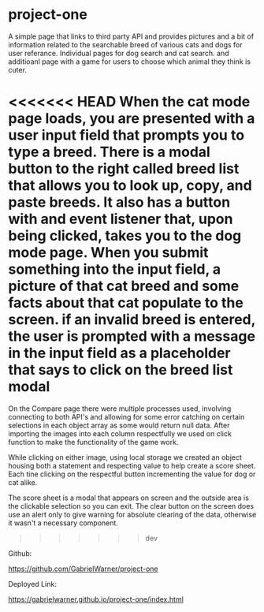 # project-one

A simple page that links to third party API and provides pictures and a bit of information related to the searchable breed of various cats and dogs for user referance. Individual pages for dog search and cat search. and additioanl page with a game for users to choose which animal they think is cuter.


<<<<<<< HEAD
When the cat mode page loads, you are presented with a user input field that prompts you to type a breed. There is a modal button to the right called breed list that allows
you to look up, copy, and paste breeds. It also has a button with and event listener that, upon being clicked, takes you to the dog mode page. When you submit something into the input field, a picture of that cat breed and some facts about that cat populate to the screen. if an invalid breed is entered, the user is prompted with a 
message in the input field as a placeholder that says to click on the breed list modal
=======
On the Compare page there were multiple processes used, involving connecting to both API's and allowing for some error catching on certain selections in each object array as some would return null data. After importing the images into each column respectfully we used on click function to make the functionality of the game work.

While clicking on either image, using local storage we created an object housing both a statement and respecting value to help create a score sheet. Each tine clicking on the respectful button incrementing the value for dog or cat alike.

The score sheet is a modal that appears on screen and the outside area is the clickable selection so you can exit. The clear button on the screen does use an alert only to give warning for absolute clearing of the data, otherwise it wasn't a necessary component.
>>>>>>> dev

Github:

https://github.com/GabrielWarner/project-one

Deployed Link:

https://gabrielwarner.github.io/project-one/index.html
